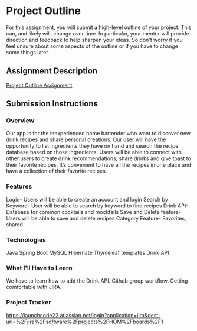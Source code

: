 # Project Outline
For this assignment, you will submit a high-level outline of your project. This can, and likely will, change over time. In particular, your mentor will provide direction and feedback to help sharpen your ideas. So don't worry if you feel unsure about some aspects of the outline or if you have to change some things later.

## Assignment Description
[Project Outline Assignment](https://education.launchcode.org/liftoff/modules/assignments/project-outline)

## Submission Instructions

### Overview
  Our app is for the inexperienced home bartender who want to discover new drink recipes and share personal creations.  Our user will have the opportunity to list ingredients they have on hand and search the recipe database based on those ingredients. 
   Users will be able to connect with other users to create drink recommendations, share drinks and give toast to their favorite recipes. It’s convenient to have all the recipes in one place and have a collection of their favorite recipes.

### Features
 Login- Users will be able to create an account and login
 Search by Keyword- User will be able to search by keyword to find recipes
 Drink API- Database for common cocktails and mocktails
 Save and Delete feature- Users will be able to save and delete recipes
 Category Feature- Favorites, shared

### Technologies
Java
Spring Boot
MySQL
Hibernate
Thymeleaf templates
Drink API

### What I'll Have to Learn
We have to learn how to add the Drink API.
     Github group workflow.
     Getting comfortable with JIRA. 

### Project Tracker
https://launchcode22.atlassian.net/login?application=jira&dest-url=%2Fjira%2Fsoftware%2Fprojects%2FHOM%2Fboards%2F1
